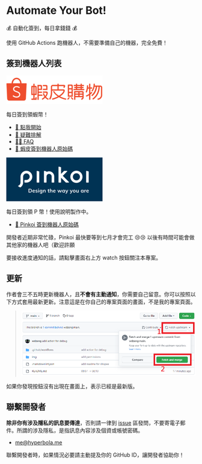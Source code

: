 # Automate Your Bot!

💰 自動化簽到，每日拿錢錢 💰

使用 GitHub Actions 跑機器人，不需要準備自己的機器，完全免費！

## 簽到機器人列表

[![shopee](img/shopee.png)](https://shopee.tw/)

每日簽到領蝦幣！

- [📔 點我開始](docs/shopee-gha-inst.md)
- [👷‍ 疑難排解](docs/shopee-issues.md)
- [🤷‍♂️ FAQ](docs/shopee-faq.md)
- [🤖 蝦皮簽到機器人原始碼](https://github.com/wdzeng/shopee-coins-bot)

[![pinkoi](img/pinkoi.png)](https://www.pinkoi.com/)

每日簽到領 P 幣！使用說明製作中。

- [🤖 Pinkoi 簽到機器人原始碼](https://github.com/wdzeng/pinkoi-coins-bot)

開發者近期非常忙碌，Pinkoi 最快要等到七月才會完工 😢😢 以後有時間可能會做其他家的機器人吧（歡迎許願

要接收進度通知的話，請點擊畫面右上方 watch 按鈕關注本專案。

## 更新

作者會三不五時更新機器人，且**不會有主動通知**，你需要自己留意。你可以按照以下方式套用最新更新。注意這是在你自己的專案頁面的畫面，不是我的專案頁面。

> ![update](img/update.png)

如果你發現按鈕沒有出現在畫面上，表示已經是最新版。

## 聯繫開發者

**除非你有涉及隱私的訊息要傳達**，否則請一律到 [issue](https://github.com/wdzeng/bot-automation/issues?q=) 區發問，不要寄電子郵件。所謂的涉及隱私，是指訊息內容涉及個資或帳號密碼。

- me@hyperbola.me

聯繫開發者時，如果情況必要請主動提及你的 GitHub ID，讓開發者協助你！
